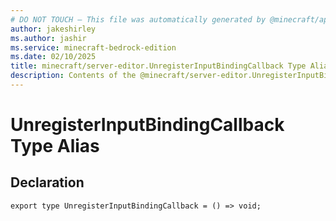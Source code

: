 ```yaml
---
# DO NOT TOUCH — This file was automatically generated by @minecraft/api-docs-generator, to report problems file an issue at https://github.com/Mojang/minecraft-scripting-libraries
author: jakeshirley
ms.author: jashir
ms.service: minecraft-bedrock-edition
ms.date: 02/10/2025
title: minecraft/server-editor.UnregisterInputBindingCallback Type Alias
description: Contents of the @minecraft/server-editor.UnregisterInputBindingCallback type alias.
---
```

# UnregisterInputBindingCallback Type Alias

## Declaration
`export type UnregisterInputBindingCallback = () => void;`
